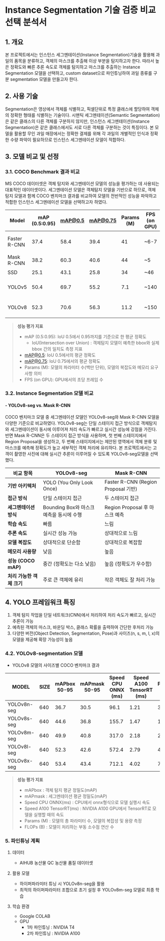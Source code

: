 # Instance Segmentation 기술 검증 비교 선택 분석서

## 1. 개요

본 프로젝트에서는 인스턴스 세그멘테이션(Instance Segmentation)기술을 활용해 과일의 품목을 분류하고, 객체의 마스크를 추출해 이상 부분을 탐지하고자 한다. 따라서 높은 정확도와 빠른 추론 속도로 객체를 탐지하고 마스크를 추출하는 Instance Segmentation 모델을 선택하고, custom dataset으로 파인튜닝하여 과일 종류를 구분 segmentation 모델을 만들고자 한다. 

## 2. 사용 기술 

Segmentation은 영상에서 객체를 식별하고, 픽셀단위로 특정 클래스에 할당하여 객체의 정확한 형태를 식별하는 기술이다. 시맨틱 세그멘테이션(Semantic Segmentation)은 같은 클래스의 다른 객체를 구분하지 않지만, 인스턴스 세그멘테이션(Instance Segmentation)은 같은 클래스에서도 서로 다른 객체를 구분하는 것이 특징이다. 본 모델을 활용할 무인 과일 매장에서는 정확한 결제를 위해 각 과일의 개별적인 인식과 정확한 수량 파악이 필요하므로 인스턴스 세그멘테이션 모델이 적합하다. 

## 3. 모델 비교 및 선정

### 3.1. COCO Benchmark 결과 비교 

MS COCO 데이터셋은 객체 탐지와 세그멘테이션 모델의 성능을 평가하는 데 사용되는 대표적인 데이터셋이다. 세그멘테이션 모델은 객체탐지 모델을 기반으로 하므로, 객체 탐지 모델과 함께 COCO 벤치마크 결과를 비교하여 모델의 전반적인 성능을 파악하고 적합한 인스턴스 세그멘테이션 모델을 선택하고자 하였다. 


| Model         | mAP (0.5:0.95) | mAP@0.5 | mAP@0.75 | Params (M) | FPS (on GPU) | Year | Reference                       |
|---------------|----------------|---------|----------|------------|--------------|------|---------------------------------|
| Faster R-CNN  | 37.4           | 58.4    | 39.4     | 41         | ~6-7         | 2015 | 논문: [Faster R-CNN](https://arxiv.org/abs/1506.01497) |
| Mask R-CNN    | 38.2           | 60.3    | 40.6     | 44         | ~5           | 2017 | 논문: [Mask R-CNN](https://arxiv.org/abs/1703.06870)   |
| SSD           | 25.1           | 43.1    | 25.8     | 34         | ~46          | 2016 | 논문: [SSD](https://arxiv.org/abs/1512.02325)          |
| YOLOv5        | 50.4           | 69.7    | 55.2     | 7.1        | ~140         | 2020 | GitHub: [YOLOv5 GitHub](https://github.com/ultralytics/yolov5) |
| YOLOv8        | 52.3           | 70.6    | 56.3     | 11.2       | ~150         | 2023 | GitHub: [YOLOv8 GitHub](https://github.com/ultralytics/yolov8) |

> **성능 평가 지표**
> - mAP (0.5:0.95): IoU 0.5에서 0.95까지를 기준으로 한 평균 정확도
>   - IoU(Intersection over Union) : 객체탐지 모델이 예측한 bbox와 실제 bbox 간의 일치도 측정 지표
> - mAP@0.5: IoU 0.5에서의 평균 정확도
>- mAP@0.75:  IoU  0.75에서의 평균 정확도
>- Params (M):  모델의 파라미터 수(백만 단위), 모델의 복잡도와 메모리 요구 사항 의미
> - FPS (on GPU): GPU에서의 초당 프레임 수

### 3.2. Instance Segmentation 모델 비교 
#### -  YOLOv8-seg vs. Mask R-CNN

COCO 벤치마크 모델 중 세그멘테이션 모델인 YOLOv8-seg와 Mask R-CNN 모델을 다양한 기준으로 비교하였다. YOLOv8-seg는 단일 스테이지 접근 방식으로 객체탐지와 세그멘테이션이 동시에 이루어져 처리 속도가 빠르고 실시간 성능에 강점을 가진다. 반면 Mask R-CNN은 두 스테이지 접근 방식을 사용하며, 첫 번째 스테이지에서 Region Proposal을 생성하고, 두 번째 스테이지에서는 제안된 영역에서 객체 분류 및 마스크를 예측해 정확도가 높고 세부적인 객체 처리에 유리하다. 본 프로젝트에서는 고객이 촬영한 사진에 대해 실시간 추론이 이루어질 수 있도록 YOLOv8-seg모델을 선택했다.

| **비교 항목**                | **YOLOv8-seg**                              | **Mask R-CNN**                        |
|-----------------------------|---------------------------------------------|---------------------------------------|
| **기반 아키텍처**            | YOLO (You Only Look Once)                   | Faster R-CNN (Region Proposal 기반)   |
| **접근 방식**                | 단일 스테이지 접근                          | 두 스테이지 접근                      |
| **세그멘테이션 방식**        | Bounding Box와 마스크 예측을 동시에 수행    | Region Proposal 후 마스크 예측        |
| **학습 속도**                | 빠름                                       | 느림                                 |
| **추론 속도**                | 실시간 성능 가능                           | 상대적으로 느림                       |
| **모델 복잡도**              | 상대적으로 단순함                          | 상대적으로 복잡함                     |
| **메모리 사용량**            | 낮음                                       | 높음                                 |
| **성능 (COCO mAP)**          | 중간 (정확도는 다소 낮음)                  | 높음 (정확도가 우수함)               |
| **처리 가능한 객체 크기**    | 주로 큰 객체에 유리                        | 작은 객체도 잘 처리 가능              |


## 4. YOLO 프레임워크 특징 

1. 객체 탐지 작업을 단일 네트워크(CNN)에서 처리하여 처리 속도가 빠르고, 실시간 추론이 가능
2. 예측된 객체의 마스크, 바운딩 박스, 클래스 확률을 출력하여 간단한 후처리 가능
3. 다양한 버전(Object Detection, Segmentation, Pose)과 사이즈(n, s, m, l, x)의 모델을 제공해 확장 가능성이 높음

### 4.2. YOLOv8-segmentation 모델

- YOLOv8 모델의 사이즈별 COCO 벤치마크 결과
  
| MODEL       | SIZE | mAPbox 50-95 | mAPmask 50-95 | Speed CPU ONNX (ms) | Speed A100 TensorRT (ms) | Params (M) | FLOPs (B) |
|-------------|------|--------------|---------------|----------------------|---------------------------|------------|-----------|
| YOLOv8n-seg | 640  | 36.7         | 30.5          | 96.1                 | 1.21                      | 3.4        | 12.6      |
| YOLOv8s-seg | 640  | 44.6         | 36.8          | 155.7                | 1.47                      | 11.8       | 42.6      |
| YOLOv8m-seg | 640  | 49.9         | 40.8          | 317.0                | 2.18                      | 27.3       | 110.2     |
| YOLOv8l-seg | 640  | 52.3         | 42.6          | 572.4                | 2.79                      | 46.0       | 220.5     |
| YOLOv8x-seg | 640  | 53.4         | 43.4          | 712.1                | 4.02                      | 71.8       | 344.1     |

> **성능 평가 지표** 
> - mAPbox : 객체 탐지 평균 정밀도(mAP)
> - mAPmask : 세그멘테이션 평균 정밀도(mAP)
> - Speed CPU ONNX(ms) : CPU에서 onnx형식으로 모델 실행시 속도
> - Speed A100 TensorRT(ms) : NVIDIA A100 GPU에서 TensorRT로 모델을 실행할 때의 속도
> - Params (M) : 모델의 총 파라미터 수, 모델의 복잡성 및 용량 측정
> - FLOPs (B) : 모델이 처리하는 부동 소수점 연산 수

### 5. 파인튜닝 계획
1. 데이터 
   - AIHUB 농산물 QC 농산물 품질 데이터셋

2. 활용 모델
   - 하이퍼파라미터 튜닝 시 YOLOv8n-seg을 활용
   - 최적의 하이퍼파라미터 조합으로 초기 설정 후 YOLOv8m-seg 모델로 최종 학습

3. 학습 환경 
   - Google COLAB
   - GPU 
     - 1차 파인튜닝 : NVIDIA T4
     - 2차 파인튜닝 : NVIDIA A100
   
